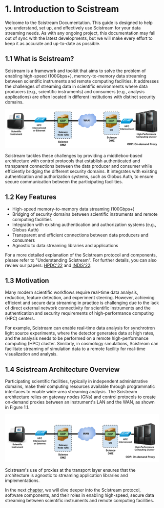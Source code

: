 # 1. Introduction to Scistream

Welcome to the Scistream Documentation. This guide is designed to help you understand, set up, and effectively use Scistream for your data streaming needs. As with any ongoing project, this documentation may fall out of sync with the latest developments, but we will make every effort to keep it as accurate and up-to-date as possible.

## 1.1 What is Scistream?

Scistream is a framework and toolkit that aims to solve the problem of enabling high-speed (100Gbps+), memory-to-memory data streaming between scientific instruments and remote computing facilities. It addresses the challenges of streaming data in scientific environments where data producers (e.g., scientific instruments) and consumers (e.g., analysis applications) are often located in different institutions with distinct security domains.

![Scistream Architecture](figures/scistream-arch.png "Scistream Architecture")

Scistream tackles these challenges by providing a middlebox-based architecture with control protocols that establish authenticated and transparent connections between the data producer and consumer while efficiently bridging the different security domains. It integrates with existing authentication and authorization systems, such as Globus Auth, to ensure secure communication between the participating facilities.

## 1.2 Key Features

- High-speed memory-to-memory data streaming (100Gbps+)
- Bridging of security domains between scientific instruments and remote computing facilities
- Integration with existing authentication and authorization systems (e.g., Globus Auth)
- Transparent and efficient connections between data producers and consumers
- Agnostic to data streaming libraries and applications

For a more detailed explanation of the Scistream protocol and components, please refer to "Understanding Scistream". For further details, you can also review our papers: [HPDC'22](https://dl.acm.org/doi/abs/10.1145/3502181.3531475) and [INDIS'22](https://ieeexplore.ieee.org/document/10024674).

## 1.3 Motivation

Many modern scientific workflows require real-time data analysis, reduction, feature detection, and experiment steering. However, achieving efficient and secure data streaming in practice is challenging due to the lack of direct external network connectivity for scientific instruments and the authentication and security requirements of high-performance computing (HPC) centers.

For example, Scistream can enable real-time data analysis for synchrotron light source experiments, where the detector generates data at high rates, and the analysis needs to be performed on a remote high-performance computing (HPC) cluster. Similarly, in cosmology simulations, Scistream can facilitate streaming of simulation data to a remote facility for real-time visualization and analysis.

## 1.4 Scistream Architecture Overview

Participating scientific facilities, typically in independent administrative domains, make their computing resources available through programmatic interfaces to enable wide-area streaming analysis. The Scistream architecture relies on gateway nodes (GNs) and control protocols to create on-demand proxies between an instrument's LAN and the WAN, as shown in Figure 1.1.

![Scistream Architecture Overview](figures/figure1a.png "Figure 1.1")

Scistream's use of proxies at the transport layer ensures that the architecture is agnostic to streaming application libraries and implementations.

In the next [chapter](scistream.md), we will dive deeper into the Scistream protocol, software components, and their roles in enabling high-speed, secure data streaming between scientific instruments and remote computing facilities.
